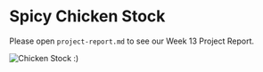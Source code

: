 # Spicy Chicken Stock

Please open `project-report.md` to see our Week 13 Project Report.

![Chicken Stock :)](https://i.pinimg.com/564x/12/b1/44/12b14490da94cc1cc3dd46a1f0014709.jpg)
